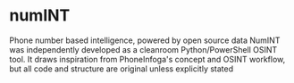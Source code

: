 # numINT
Phone number based intelligence, powered by open source data
NumINT was independently developed as a cleanroom Python/PowerShell OSINT tool. It draws inspiration from PhoneInfoga's concept and OSINT workflow, but all code and structure are original unless explicitly stated
